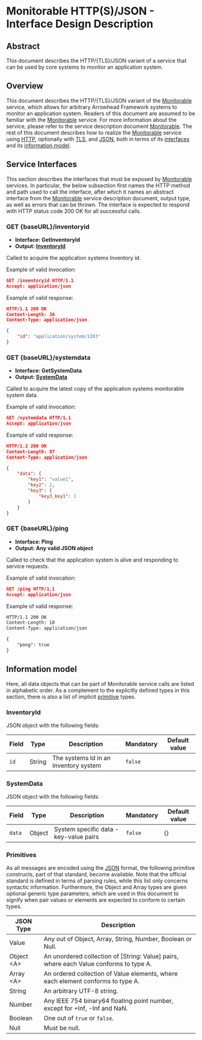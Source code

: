 # Monitorable HTTP(S)/JSON - Interface Design Description

## Abstract
This document describes the HTTP/{TLS}/JSON variant of a service that can be used by core systems to monitor an application system.

## Overview
This document describes the HTTP/{TLS}/JSON variant of the [Monitorable]
service, which allows for arbitrary Arrowhead Framework systems to monitor an application system.
Readers of this document are assumed to be familiar with the [Monitorable] service.
For more information about the service, please refer to the service description document [Monitorable].
The rest of this document describes how to realize the [Monitorable] service using [HTTP], optionally with [TLS], and [JSON], both in terms of its [interfaces](#service-interfaces) and its [information model](#information-model).

## Service Interfaces
This section describes the interfaces that must be exposed by [Monitorable] services. In particular, the below
subsection first names the HTTP method and path used to call the interface, after which it names an abstract
interface from the [Monitorable] service description document, output type, as well as errors that can be thrown. The
interface is expected to respond with HTTP status code 200 OK for all successful calls. 

### GET {baseURL}/inventoryid
 - __Interface:	GetInventoryId__
 - __Output: [InventoryId](#inventoryid)__
	 
Called to acquire the application systems Inventory id.

Example of valid invocation:
```json
GET /inventoryid HTTP/1.1
Accept: application/json
```

Example of valid response:
```json
HTTP/1.1 200 OK
Content-Length: 36
Content-Type: application/json

{
	"id": "application/system/1203"
}
```

### GET {baseURL}/systemdata
 - __Interface: GetSystemData__
 - __Output: [SystemData](#systemdata)__
	 
Called to acquire the latest copy of the application systems monitorable system data.

Example of valid invocation:
```json
GET /systemdata HTTP/1.1
Accept: application/json
```

Example of valid response:
```json
HTTP/1.1 200 OK
Content-Length: 87
Content-Type: application/json

{
	"data": {
		"key1": "value1",
		"key2": 2,
		"key3": {
			"key3_key1": 1	
		}
	}		
}
```

### GET {baseURL}/ping
 - __Interface: Ping__
 - __Output: Any valid JSON object__
	 
Called to check that the application system is alive and responding to service requests.

Example of valid invocation:
```json
GET /ping HTTP/1.1
Accept: application/json
```


Example of valid response:
```html
HTTP/1.1 200 OK
Content-Length: 18
Content-Type: application/json

{
	"pong": true
}
```

## Information model
Here, all data objects that can be part of Monitorable service calls are listed in alphabetic order.
As a complement to the explicitly defined types
in this section, there is also a list of implicit [primitive](#primitives) types.

### InventoryId
JSON object with the following fields:

| Field | Type | Description | Mandatory | Default value | 
| ----- | ---- | ----------- | --------- | ------------- |
| `id` | String | The systems Id in an Inventory system | `false` | |

### SystemData
JSON object with the following fields:

| Field | Type | Description | Mandatory | Default value |
| ----- | ---- | ----------- | --------- | ------------- |
| `data` | Object | System specific data - key-value pairs | `false` | {} |


### Primitives
As all messages are encoded using the [JSON] format,
the following primitive constructs, part of that standard, become available.
Note that the official standard is defined in terms of parsing rules, while this list only concerns
syntactic information. Furthermore, the Object and Array types are given optional generic type parameters,
which are used in this document to signify when pair values or elements are expected to conform to certain
types.

| JSON Type | Description |
| --------- | ----------- |
| Value | Any out of Object, Array, String, Number, Boolean or Null. |
| Object \<A> | An unordered collection of [String: Value] pairs, where each Value conforms to type A. |
| Array \<A> | An ordered collection of Value elements, where each element conforms to type A. |
| String | An arbitrary UTF-8 string. |
| Number | Any IEEE 754 binary64 floating point number, except for +Inf, -Inf and NaN. |
| Boolean | One out of `true` or `false`. |
| Null | Must be null. |

[HTTP]:https://doi.org/10.17487/RFC7230
[JSON]:https://doi.org/10.17487/RFC7159
[Monitorable]:monitorable-sd.md
[TLS]:https://doi.org/10.17487/RFC8446